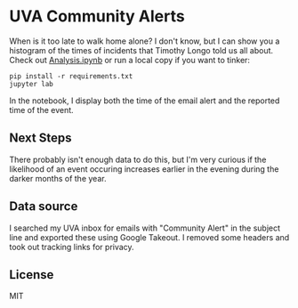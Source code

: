 # UVA Community Alerts

When is it too late to walk home alone? I don't know, but I can show you a histogram of the times of incidents that Timothy Longo told us all about. Check out [Analysis.ipynb](https://github.com/jonahweissman/uva-community-alerts/blob/main/Analysis.ipynb) or run a local copy if you want to tinker:
```
pip install -r requirements.txt
jupyter lab
```
In the notebook, I display both the time of the email alert and the reported time of the event.

## Next Steps

There probably isn't enough data to do this, but I'm very curious if the likelihood of an event occuring increases earlier in the evening during the darker months of the year.



## Data source

I searched my UVA inbox for emails with "Community Alert" in the subject line and exported these using Google Takeout. I removed some headers and took out tracking links for privacy.

## License

MIT
